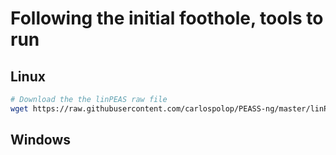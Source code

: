 # Following the initial foothole, tools to run

## Linux
```bash
# Download the the linPEAS raw file 
wget https://raw.githubusercontent.com/carlospolop/PEASS-ng/master/linPEAS/linpeas.sh 
```




## Windows

